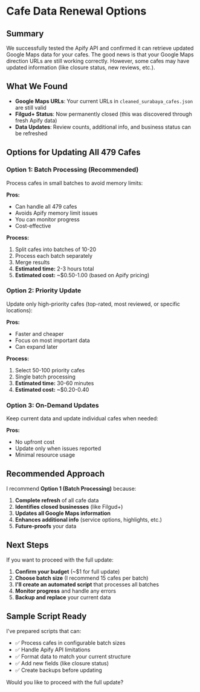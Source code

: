 # Cafe Data Renewal Options

## Summary
We successfully tested the Apify API and confirmed it can retrieve updated Google Maps data for your cafes. The good news is that your Google Maps direction URLs are still working correctly. However, some cafes may have updated information (like closure status, new reviews, etc.).

## What We Found
- **Google Maps URLs**: Your current URLs in `cleaned_surabaya_cafes.json` are still valid
- **Filgud+ Status**: Now permanently closed (this was discovered through fresh Apify data)
- **Data Updates**: Review counts, additional info, and business status can be refreshed

## Options for Updating All 479 Cafes

### Option 1: Batch Processing (Recommended)
Process cafes in small batches to avoid memory limits:

**Pros:**
- Can handle all 479 cafes
- Avoids Apify memory limit issues
- You can monitor progress
- Cost-effective

**Process:**
1. Split cafes into batches of 10-20
2. Process each batch separately
3. Merge results
4. **Estimated time:** 2-3 hours total
5. **Estimated cost:** ~$0.50-1.00 (based on Apify pricing)

### Option 2: Priority Update
Update only high-priority cafes (top-rated, most reviewed, or specific locations):

**Pros:**
- Faster and cheaper
- Focus on most important data
- Can expand later

**Process:**
1. Select 50-100 priority cafes
2. Single batch processing
3. **Estimated time:** 30-60 minutes
4. **Estimated cost:** ~$0.20-0.40

### Option 3: On-Demand Updates
Keep current data and update individual cafes when needed:

**Pros:**
- No upfront cost
- Update only when issues reported
- Minimal resource usage

## Recommended Approach

I recommend **Option 1 (Batch Processing)** because:

1. **Complete refresh** of all cafe data
2. **Identifies closed businesses** (like Filgud+)
3. **Updates all Google Maps information** 
4. **Enhances additional info** (service options, highlights, etc.)
5. **Future-proofs** your data

## Next Steps

If you want to proceed with the full update:

1. **Confirm your budget** (~$1 for full update)
2. **Choose batch size** (I recommend 15 cafes per batch)
3. **I'll create an automated script** that processes all batches
4. **Monitor progress** and handle any errors
5. **Backup and replace** your current data

## Sample Script Ready

I've prepared scripts that can:
- ✅ Process cafes in configurable batch sizes
- ✅ Handle Apify API limitations
- ✅ Format data to match your current structure
- ✅ Add new fields (like closure status)
- ✅ Create backups before updating

Would you like to proceed with the full update?